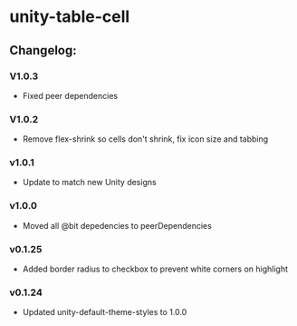 # unity-table-cell

## Changelog:

### V1.0.3
- Fixed peer dependencies

### V1.0.2
- Remove flex-shrink so cells don't shrink, fix icon size and tabbing

### v1.0.1
- Update to match new Unity designs

### v1.0.0
- Moved all @bit depedencies to peerDependencies

### v0.1.25
- Added border radius to checkbox to prevent white corners on highlight

### v0.1.24
- Updated unity-default-theme-styles to 1.0.0
